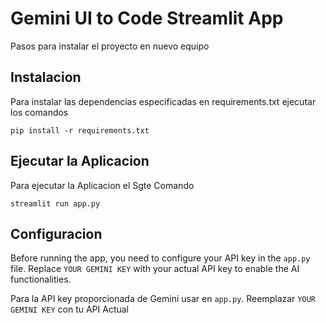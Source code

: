 # Gemini UI to Code Streamlit App

Pasos para instalar el proyecto en nuevo equipo

## Instalacion

Para instalar las dependencias especificadas en requirements.txt ejecutar los comandos

```
pip install -r requirements.txt
```

## Ejecutar la Aplicacion

Para ejecutar la Aplicacion el Sgte Comando
```
streamlit run app.py
```

## Configuracion

Before running the app, you need to configure your API key in the `app.py` file. Replace `YOUR GEMINI KEY` with your actual API key to enable the AI functionalities.
 
Para la API key proporcionada de Gemini usar en `app.py`. Reemplazar `YOUR GEMINI KEY` con tu API Actual
